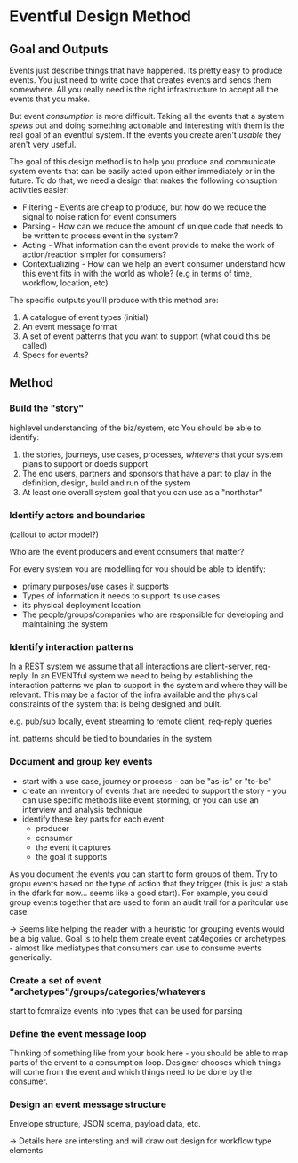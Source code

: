 # Eventful Design Method

## Goal and Outputs

Events just describe things that have happened. Its pretty easy to produce events. You just need to write code that creates events and sends them somewhere. All you really need is the right infrastructure to accept all the events that you make. 

But event *consumption* is more difficult. Taking all the events that a system *spews* out and doing something actionable and interesting with them is the real goal of an eventful system. If the events you create aren't *usable* they aren't very useful.

The goal of this design method is to help you produce and communicate system events that can be easily acted upon either immediately or in the future. To do that, we need a design that makes the following consuption activities easier:

* Filtering - Events are cheap to produce, but how do we reduce the signal to noise ration for event consumers
* Parsing -  How can we reduce the amount of unique code that needs to be written to process event in the system?
* Acting -  What information can the event provide to make the work of action/reaction simpler for consumers?
* Contextualizing - How can we help an event consumer understand how this event fits in with the world as whole? (e.g in terms of time, workflow, location, etc)

The specific outputs you'll produce with this method are:
1. A catalogue of event types (initial)
2. An event message format
3. A set of event patterns that you want to support (what could this be called)
4. Specs for events?

## Method

### Build the "story"
highlevel understanding of the biz/system, etc
You should be able to identify:
1. the stories, journeys, use cases, processes, *whtevers* that your system plans to support or doeds support
2. The end users, partners and sponsors that have a part to play in the definition, design, build and run of the system
3. At least one overall system goal that you can use as a "northstar"

### Identify actors and boundaries
(callout to actor model?)

Who are the event producers and event consumers that matter?

For every system you are modelling for you should be able to identify:
* primary purposes/use cases it supports
* Types of information it needs to support its use cases
* its physical deployment location
* The people/groups/companies who are responsible for developing and maintaining the system

### Identify interaction patterns

In a REST system we assume that all interactions are client-server, req-reply. In an EVENTful system we need to being by establishing the interaction patterns we plan to support in the system and where they will be relevant. This may be a factor of the infra available and the physical constraints of the system that is being designed and built.

e.g. pub/sub locally, event streaming to remote client, req-reply queries

int. patterns should be tied to boundaries in the system

### Document and group key events

* start with a use case, journey or process - can be "as-is" or "to-be"
* create an inventory of events that are needed to support the story - you can use specific methods like event storming, or you can use an interview and analysis technique
* identify these key parts for each event:
  * producer
  * consumer
  * the event it captures
  * the goal it supports 
  
As you document the events you can start to form groups of them. Try to gropu events based on the type of action that they trigger (this is just a stab in the dfark for now... seems like a good start). For example, you could group events together that are used to form an audit trail for a paritcular use case.

-> Seems like helping the reader with a heuristic for grouping events would be a big value. Goal is to help them create event cat4egories or archetypes - almost like mediatypes that consumers can use to consume events generically.

### Create a set of event "archetypes"/groups/categories/whatevers

start to fomralize events into types that can be used for parsing

### Define the event message loop

Thinking of something like from your book here - you should be able to map parts of the ervent to a consumption loop. Designer chooses which things will come from the event and which things need to be done by the consumer. 

### Design an event message structure

Envelope structure, JSON scema, payload data, etc.

-> Details here are intersting and will draw out design for workflow type elements

